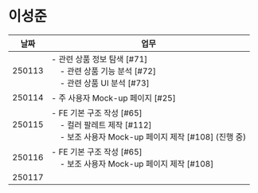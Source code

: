 # 이성준

| 날짜   | 업무                                                                                                                                                             |
| ------ | ---------------------------------------------------------------------------------------------------------------------------------------------------------------- |
| 250113 | - 관련 상품 정보 탐색 [#71] <br> &nbsp;&nbsp;&nbsp;&nbsp;- 관련 상품 기능 분석 [#72]<br> &nbsp;&nbsp;&nbsp;&nbsp;- 관련 상품 UI 분석 [#73]                       |
| 250114 | - 주 사용자 Mock-up 페이지 [#25]                                                                                                                                 |
| 250115 | - FE 기본 구조 작성 [#65] <br> &nbsp;&nbsp;&nbsp;&nbsp;- 컬러 팔레트 제작 [#112] <br> &nbsp;&nbsp;&nbsp;&nbsp;- 보조 사용자 Mock-up 페이지 제작 [#108] (진행 중) |
| 250116 | - FE 기본 구조 작성 [#65] <br> &nbsp;&nbsp;&nbsp;&nbsp;- 보조 사용자 Mock-up 페이지 제작 [#108]                                                                  |
| 250117 |                                                                                                                                                                  |

